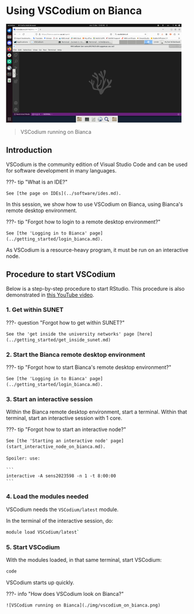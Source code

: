 # Using VSCodium on Bianca

![VSCodium running on Bianca](./img/vscodium_on_bianca_480_x_270.png)

> VSCodium running on Bianca

## Introduction

VSCodium is the community edition of Visual Studio Code
and can be used for software development in many languages.

???- tip "What is an IDE?"

    See [the page on IDEs](../software/ides.md).

In this session, we show how to use VSCodium on Bianca,
using Bianca's remote desktop environment.

???- tip "Forgot how to login to a remote desktop environment?"

    See [the 'Logging in to Bianca' page](../getting_started/login_bianca.md).

As VSCodium is a resource-heavy program,
it must be run on an interactive node.

## Procedure to start VSCodium

Below is a step-by-step procedure to start RStudio.
This procedure is also demonstrated in [this YouTube video](https://youtu.be/i7sjHOX4B_M).

### 1. Get within SUNET

???- question "Forgot how to get within SUNET?"

    See the 'get inside the university networks' page [here](../getting_started/get_inside_sunet.md)

### 2. Start the Bianca remote desktop environment

???- tip "Forgot how to start Bianca's remote desktop environment?"

    See [the 'Logging in to Bianca' page](../getting_started/login_bianca.md).

### 3. Start an interactive session

Within the Bianca remote desktop environment, start a terminal.
Within that terminal, start an interactive session with 1 core.

???- tip "Forgot how to start an interactive node?"

    See [the 'Starting an interactive node' page](start_interactive_node_on_bianca.md).

    Spoiler: use:

    ```
    interactive -A sens2023598 -n 1 -t 8:00:00
    ```

### 4. Load the modules needed

VSCodium needs the `VSCodium/latest` module.

In the terminal of the interactive session, do:

```bash
module load VSCodium/latest`
```

### 5. Start VSCodium

With the modules loaded,
in that same terminal,
start VSCodium:


```bash
code
```

VSCodium starts up quickly.

???- info "How does VSCodium look on Bianca?"

    ![VSCodium running on Bianca](./img/vscodium_on_bianca.png)
